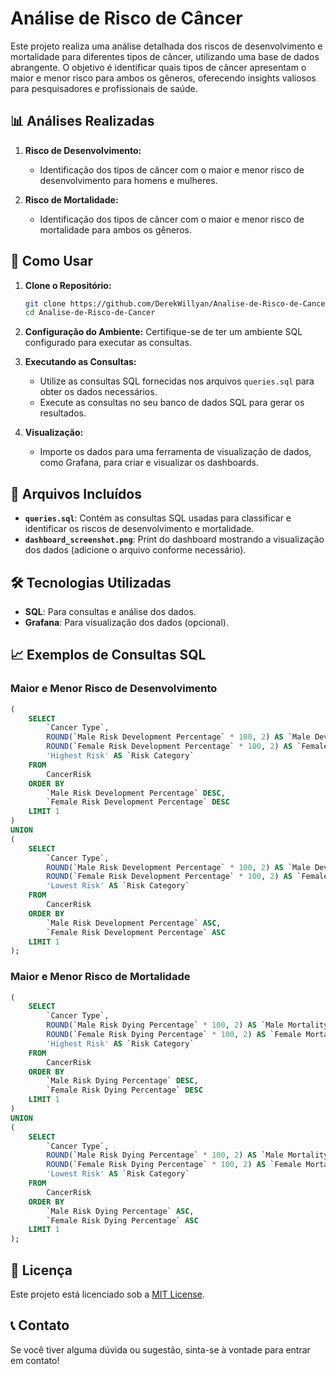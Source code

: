 # Análise de Risco de Câncer

Este projeto realiza uma análise detalhada dos riscos de desenvolvimento e mortalidade para diferentes tipos de câncer, utilizando uma base de dados abrangente. O objetivo é identificar quais tipos de câncer apresentam o maior e menor risco para ambos os gêneros, oferecendo insights valiosos para pesquisadores e profissionais de saúde.

## 📊 Análises Realizadas

1. **Risco de Desenvolvimento:**
   - Identificação dos tipos de câncer com o maior e menor risco de desenvolvimento para homens e mulheres.

2. **Risco de Mortalidade:**
   - Identificação dos tipos de câncer com o maior e menor risco de mortalidade para ambos os gêneros.

## 🚀 Como Usar

1. **Clone o Repositório:**
   ```bash
   git clone https://github.com/DerekWillyan/Analise-de-Risco-de-Cancer.git
   cd Analise-de-Risco-de-Cancer
   ```

2. **Configuração do Ambiente:**
   Certifique-se de ter um ambiente SQL configurado para executar as consultas.

3. **Executando as Consultas:**
   - Utilize as consultas SQL fornecidas nos arquivos `queries.sql` para obter os dados necessários.
   - Execute as consultas no seu banco de dados SQL para gerar os resultados.

4. **Visualização:**
   - Importe os dados para uma ferramenta de visualização de dados, como Grafana, para criar e visualizar os dashboards.

## 📂 Arquivos Incluídos

- **`queries.sql`**: Contém as consultas SQL usadas para classificar e identificar os riscos de desenvolvimento e mortalidade.
- **`dashboard_screenshot.png`**: Print do dashboard mostrando a visualização dos dados (adicione o arquivo conforme necessário).

## 🛠 Tecnologias Utilizadas

- **SQL**: Para consultas e análise dos dados.
- **Grafana**: Para visualização dos dados (opcional).

## 📈 Exemplos de Consultas SQL

### Maior e Menor Risco de Desenvolvimento

```sql
(
    SELECT
        `Cancer Type`,
        ROUND(`Male Risk Development Percentage` * 100, 2) AS `Male Development Risk (%)`,
        ROUND(`Female Risk Development Percentage` * 100, 2) AS `Female Development Risk (%)`,
        'Highest Risk' AS `Risk Category`
    FROM
        CancerRisk
    ORDER BY
        `Male Risk Development Percentage` DESC,
        `Female Risk Development Percentage` DESC
    LIMIT 1
)
UNION
(
    SELECT
        `Cancer Type`,
        ROUND(`Male Risk Development Percentage` * 100, 2) AS `Male Development Risk (%)`,
        ROUND(`Female Risk Development Percentage` * 100, 2) AS `Female Development Risk (%)`,
        'Lowest Risk' AS `Risk Category`
    FROM
        CancerRisk
    ORDER BY
        `Male Risk Development Percentage` ASC,
        `Female Risk Development Percentage` ASC
    LIMIT 1
);
```

### Maior e Menor Risco de Mortalidade

```sql
(
    SELECT
        `Cancer Type`,
        ROUND(`Male Risk Dying Percentage` * 100, 2) AS `Male Mortality Risk (%)`,
        ROUND(`Female Risk Dying Percentage` * 100, 2) AS `Female Mortality Risk (%)`,
        'Highest Risk' AS `Risk Category`
    FROM
        CancerRisk
    ORDER BY
        `Male Risk Dying Percentage` DESC,
        `Female Risk Dying Percentage` DESC
    LIMIT 1
)
UNION
(
    SELECT
        `Cancer Type`,
        ROUND(`Male Risk Dying Percentage` * 100, 2) AS `Male Mortality Risk (%)`,
        ROUND(`Female Risk Dying Percentage` * 100, 2) AS `Female Mortality Risk (%)`,
        'Lowest Risk' AS `Risk Category`
    FROM
        CancerRisk
    ORDER BY
        `Male Risk Dying Percentage` ASC,
        `Female Risk Dying Percentage` ASC
    LIMIT 1
);
```

## 📜 Licença

Este projeto está licenciado sob a [MIT License](LICENSE).

## 📞 Contato

Se você tiver alguma dúvida ou sugestão, sinta-se à vontade para entrar em contato!

